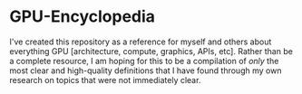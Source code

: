 # GPU-Encyclopedia

I've created this repository as a reference for myself and others about everything GPU [architecture, compute, graphics, APIs, etc]. Rather than be a complete resource, I am hoping for this to be a compilation of *only* the most clear and high-quality definitions that I have found through my own research on topics that were not immediately clear. 

